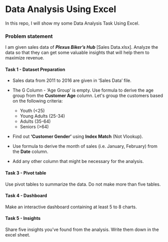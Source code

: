 # Data Analysis Using Excel
 In this repo, I will show my some Data Analysis Task Using Excel.

 ### Problem statement

I am given sales data of ***Plexus Biker’s Hub*** [Sales Data.xlsx]. Analyze the data so that they can get some valuable insights that will help them to maximize revenue. 


#### Task 1 - Dataset Preparation
- Sales data from 2011 to 2016 are given in ‘Sales Data’ file. 
- The G Column - ‘Age Group’ is empty. Use formula to derive the age group from the **Customer Age** column. Let's group the customers based on the following criteria:
  
  - Youth (<25)
  - Young Adults (25-34)
  - Adults (35-64)
  - Seniors (>64)
  
- Find out **‘Customer Gender’** using **Index Match** (Not Vlookup).  
- Use formula to derive the month of sales (i.e. January, February) from the **Date** column.
- Add any other column that might be necessary for the analysis. 

#### Task 3 - Pivot table 
Use pivot tables to summarize the data. Do not make more than five tables. 

#### Task 4 - Dashboard
Make an interactive dashboard containing at least 5 to 8 charts. 

#### Task 5 - Insights
Share five insights you’ve found from the analysis. Write them down in the excel sheet.   


